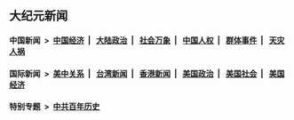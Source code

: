 ## 大纪元新闻

#### 中国新闻 &nbsp;>&nbsp; [中国经济](indexes/ncid283/README.md?07190045) &nbsp;| &nbsp; [大陆政治](indexes/ncid277/README.md?07190045) &nbsp;| &nbsp; [社会万象](indexes/ncid282/README.md?07190045) &nbsp;| &nbsp; [中国人权](indexes/ncid278/README.md?07190045) &nbsp;| &nbsp; [群体事件](indexes/ncid279/README.md?07190045) &nbsp;| &nbsp; [天灾人祸](indexes/ncid280/README.md?07190045)

#### 国际新闻 &nbsp;>&nbsp; [美中关系](indexes/nf1412576/README.md?07190045) &nbsp;| &nbsp; [台湾新闻](indexes/ncid1349361/README.md?07190045) &nbsp;| &nbsp; [香港新闻](indexes/ncid1349362/README.md?07190045) &nbsp;| &nbsp; [美国政治](indexes/ncid1078159/README.md?07190045) &nbsp;| &nbsp; [美国社会](indexes/ncid1078160/README.md?07190045) &nbsp;| &nbsp; [美国经济](indexes/ncid1078158/README.md?07190045)

#### 特别专题 &nbsp;>&nbsp; [中共百年历史](https://github.com/epoch-news/epoch-special/blob/master/README.md?07190045)  
